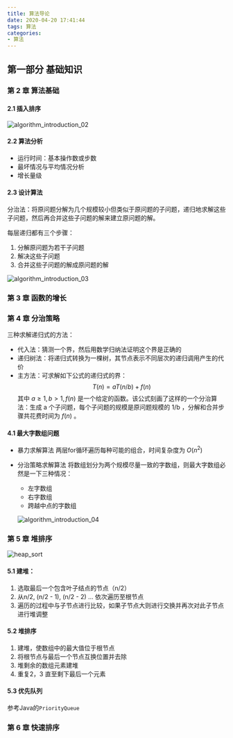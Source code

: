 ```yaml
---
title: 算法导论
date: 2020-04-20 17:41:44
tags: 算法
categories:
- 算法
---
```


## 第一部分 基础知识

### 第 2 章 算法基础

#### 2.1 插入排序

![algorithm_introduction_02](http://img.code4j.online/assets/algorithm_introduction_02.png)

<!-- more -->

#### 2.2 算法分析

- 运行时间：基本操作数或步数
- 最坏情况与平均情况分析
- 增长量级 

#### 2.3 设计算法

分治法：将原问题分解为几个规模较小但类似于原问题的子问题，递归地求解这些子问题，然后再合并这些子问题的解来建立原问题的解。

每层递归都有三个步骤：

1. 分解原问题为若干子问题
2. 解决这些子问题
3. 合并这些子问题的解成原问题的解

![algorithm_introduction_03](http://img.code4j.online/assets/algorithm_introduction_03.png)

### 第 3 章 函数的增长

### 第 4 章 分治策略

三种求解递归式的方法：
- 代入法：猜测一个界，然后用数学归纳法证明这个界是正确的
- 递归树法：将递归式转换为一棵树，其节点表示不同层次的递归调用产生的代价
- 主方法：可求解如下公式的递归式的界：
  $$
  T(n) = aT(n/b) + f(n)
  $$
  其中 $a \ge 1, b \gt 1, f(n)$ 是一个给定的函数。该公式刻画了这样的一个分治算法：生成 a 个子问题，每个子问题的规模是原问题规模的 1/b ，分解和合并步骤共花费时间为 $f(n)$ 。

#### 4.1 最大字数组问题
- 暴力求解算法
  两层for循环遍历每种可能的组合，时间复杂度为 $O(n^2)$ 
- 分治策略求解算法
  将数组划分为两个规模尽量一致的字数组，则最大字数组必然是一下三种情况：
  - 左字数组
  - 右字数组
  - 跨越中点的字数组

  ![algorithm_introduction_04](http://img.code4j.online/assets/algorithm_introduction_04.svg)

### 第 5 章 堆排序



![heap_sort](http://img.code4j.online/assets/heap_sort.svg)

#### 5.1 建堆：

1. 选取最后一个包含叶子结点的节点（n/2）
2. 从n/2, (n/2 - 1), (n/2 - 2) ... 依次遍历至根节点
3. 遍历的过程中与子节点进行比较，如果子节点大则进行交换并再次对此子节点进行堆调整

#### 5.2 堆排序

1. 建堆，使数组中的最大值位于根节点
2. 将根节点与最后一个节点互换位置并去除
3. 堆剩余的数组元素建堆
4. 重复2，3 直至剩下最后一个元素

#### 5.3 优先队列

参考Java的`PriorityQueue` 

### 第 6 章 快速排序



